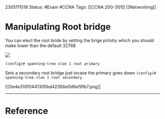 2305111518
	Status: #Exam #CCNA
		Tags: [[CCNA 200-301]] [[Networking]]

# Manipulating Root bridge

You can elect the root bride by setting the brige pritotiy which you should make lower than the default
32768

<img src = 'https://i.gyazo.com/24a2cae0ae32284dc4e5c2bdeff8a7ef.png'>

`(config)# spanning-tree vlan 1 root primary`

Sets a secondary root bridge just incase the primary goes down
`(config)# spanning-tree vlan 1 root secondary`

![[0e4e310f0441305bd42356e0d6ef9fb7.png]]

---
# Reference